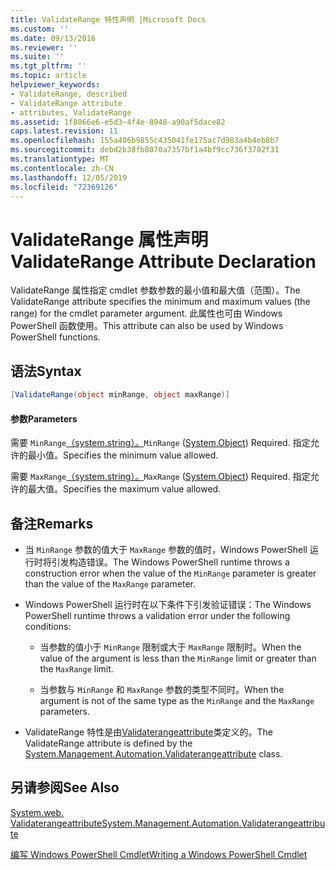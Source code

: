 ```yaml
---
title: ValidateRange 特性声明 |Microsoft Docs
ms.custom: ''
ms.date: 09/13/2016
ms.reviewer: ''
ms.suite: ''
ms.tgt_pltfrm: ''
ms.topic: article
helpviewer_keywords:
- ValidateRange, described
- ValidateRange attribute
- attributes, ValidateRange
ms.assetid: 1f8066e6-e5d3-4f4e-8948-a90af5dace82
caps.latest.revision: 11
ms.openlocfilehash: 155a406b9855c435041fe175ac7d983a4b4eb8b7
ms.sourcegitcommit: debd2b38fb8070a7357bf1a4bf9cc736f3702f31
ms.translationtype: MT
ms.contentlocale: zh-CN
ms.lasthandoff: 12/05/2019
ms.locfileid: "72369126"
---
```

# <a name="validaterange-attribute-declaration"></a><span data-ttu-id="ba56c-102">ValidateRange 属性声明</span><span class="sxs-lookup"><span data-stu-id="ba56c-102">ValidateRange Attribute Declaration</span></span>

<span data-ttu-id="ba56c-103">ValidateRange 属性指定 cmdlet 参数参数的最小值和最大值（范围）。</span><span class="sxs-lookup"><span data-stu-id="ba56c-103">The ValidateRange attribute specifies the minimum and maximum values (the range) for the cmdlet parameter argument.</span></span> <span data-ttu-id="ba56c-104">此属性也可由 Windows PowerShell 函数使用。</span><span class="sxs-lookup"><span data-stu-id="ba56c-104">This attribute can also be used by Windows PowerShell functions.</span></span>

## <a name="syntax"></a><span data-ttu-id="ba56c-105">语法</span><span class="sxs-lookup"><span data-stu-id="ba56c-105">Syntax</span></span>

```csharp
[ValidateRange(object minRange, object maxRange)]
```

#### <a name="parameters"></a><span data-ttu-id="ba56c-106">参数</span><span class="sxs-lookup"><span data-stu-id="ba56c-106">Parameters</span></span>

<span data-ttu-id="ba56c-107">需要 `MinRange`[（system.string）。](/dotnet/api/system.object)</span><span class="sxs-lookup"><span data-stu-id="ba56c-107">`MinRange` ([System.Object](/dotnet/api/system.object)) Required.</span></span> <span data-ttu-id="ba56c-108">指定允许的最小值。</span><span class="sxs-lookup"><span data-stu-id="ba56c-108">Specifies the minimum value allowed.</span></span>

<span data-ttu-id="ba56c-109">需要 `MaxRange`[（system.string）。](/dotnet/api/system.object)</span><span class="sxs-lookup"><span data-stu-id="ba56c-109">`MaxRange` ([System.Object](/dotnet/api/system.object)) Required.</span></span> <span data-ttu-id="ba56c-110">指定允许的最大值。</span><span class="sxs-lookup"><span data-stu-id="ba56c-110">Specifies the maximum value allowed.</span></span>

## <a name="remarks"></a><span data-ttu-id="ba56c-111">备注</span><span class="sxs-lookup"><span data-stu-id="ba56c-111">Remarks</span></span>

- <span data-ttu-id="ba56c-112">当 `MinRange` 参数的值大于 `MaxRange` 参数的值时，Windows PowerShell 运行时将引发构造错误。</span><span class="sxs-lookup"><span data-stu-id="ba56c-112">The Windows PowerShell runtime throws a construction error when the value of the `MinRange` parameter is greater than the value of the `MaxRange` parameter.</span></span>

- <span data-ttu-id="ba56c-113">Windows PowerShell 运行时在以下条件下引发验证错误：</span><span class="sxs-lookup"><span data-stu-id="ba56c-113">The Windows PowerShell runtime throws a validation error under the following conditions:</span></span>

    - <span data-ttu-id="ba56c-114">当参数的值小于 `MinRange` 限制或大于 `MaxRange` 限制时。</span><span class="sxs-lookup"><span data-stu-id="ba56c-114">When the value of the argument is less than the `MinRange` limit or greater than the `MaxRange` limit.</span></span>

    - <span data-ttu-id="ba56c-115">当参数与 `MinRange` 和 `MaxRange` 参数的类型不同时。</span><span class="sxs-lookup"><span data-stu-id="ba56c-115">When the argument is not of the same type as the `MinRange` and the `MaxRange` parameters.</span></span>

- <span data-ttu-id="ba56c-116">ValidateRange 特性是由[Validaterangeattribute](/dotnet/api/System.Management.Automation.ValidateRangeAttribute)类定义的。</span><span class="sxs-lookup"><span data-stu-id="ba56c-116">The ValidateRange attribute is defined by the [System.Management.Automation.Validaterangeattribute](/dotnet/api/System.Management.Automation.ValidateRangeAttribute) class.</span></span>

## <a name="see-also"></a><span data-ttu-id="ba56c-117">另请参阅</span><span class="sxs-lookup"><span data-stu-id="ba56c-117">See Also</span></span>

[<span data-ttu-id="ba56c-118">System.web. Validaterangeattribute</span><span class="sxs-lookup"><span data-stu-id="ba56c-118">System.Management.Automation.Validaterangeattribute</span></span>](/dotnet/api/System.Management.Automation.ValidateRangeAttribute)

[<span data-ttu-id="ba56c-119">编写 Windows PowerShell Cmdlet</span><span class="sxs-lookup"><span data-stu-id="ba56c-119">Writing a Windows PowerShell Cmdlet</span></span>](./writing-a-windows-powershell-cmdlet.md)
